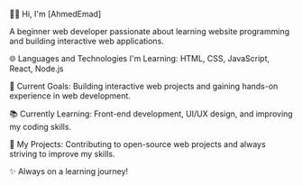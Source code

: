 👨‍💻 Hi, I'm [AhmedEmad]

A beginner web developer passionate about learning website programming and building interactive web applications.

🌐 Languages and Technologies I'm Learning: HTML, CSS, JavaScript, React, Node.js

🔧 Current Goals: Building interactive web projects and gaining hands-on experience in web development.

📚 Currently Learning: Front-end development, UI/UX design, and improving my coding skills.

📂 My Projects: Contributing to open-source web projects and always striving to improve my skills.

✨ Always on a learning journey!
